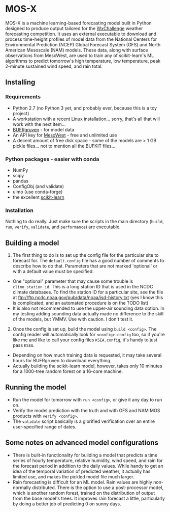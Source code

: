# MOS-X

MOS-X is a machine learning-based forecasting model built in Python designed to produce output tailored for the [WxChallenge](http://www.wxchallenge.com) weather forecasting competition.
It uses an external executable to download and process time-height profiles of model data from the National Centers for Environmental Prediction (NCEP) Global Forecast System (GFS) and North American Mesoscale (NAM) models.
These data, along with surface observations from MesoWest, are used to train any of scikit-learn's ML algorithms to predict tomorrow's high temperature, low temperature, peak 2-minute sustained wind speed, and rain total.

## Installing

### Requirements

- Python 2.7 (no Python 3 yet, and probably ever, because this is a toy project)
- A workstation with a recent Linux installation... sorry, that's all that will work with the next item...
- [BUFRgruven](http://strc.comet.ucar.edu/software/bgruven/) - for model data
- An API key for [MesoWest](https://synopticlabs.org/api/mesonet/) - free and unlimited use
- A decent amount of free disk space - some of the models are > 1 GB pickle files... not to mention all the BUFKIT files...

### Python packages - easier with conda

- NumPy
- scipy
- pandas
- ConfigObj (and validate)
- ulmo (use conda-forge)
- the excellent [scikit-learn](http://scikit-learn.org/stable/index.html)

### Installation

Nothing to do really. Just make sure the scripts in the main directory (`build`, `run`, `verify`, `validate`, and `performance`) are executable.

## Building a model

1. The first thing to do is to set up the config file for the particular site to forecast for. The `default.config` file has a good number of comments to describe how to do that. Parameters that are not marked 'optional' or with a default value must be specified.
  - One "optional" parameter that may cause some trouble is `climo_station_id`. This is a long station ID that is used in the NCDC climate databases. To find the station ID for a particular site, see the file at ftp://ftp.ncdc.noaa.gov/pub/data/noaa/isd-history.txt (yes I know this is complicated, and an automated procedure is on the TODO list)
  - It is also not recommended to use the upper-air sounding data option. In my testing adding sounding data actually made no difference to the skill of the models, but YMMV. Use with caution. I don't test it.
2. Once the config is set up, build the model using `build <config>`. The config reader will automatically look for `<config>.config` too, so if you're like me and like to call your config files `KSEA.config`, it's handy to just pass `KSEA`.
  - Depending on how much training data is requested, it may take several hours for BUFRgruven to download everything.
  - Actually building the scikit-learn model, however, takes only 10 minutes for a 1000-tree random forest on a 16-core machine.

## Running the model

- Run the model for tomorrow with `run <config>`, or give it any day to run on.
- Verify the model prediction with the truth and with GFS and NAM MOS products with `verify <config>`.
- The `validate` script basically is a glorified verification over an entire user-specified range of dates.

## Some notes on advanced model configurations

- There is built-in functionality for building a model that predicts a time series of hourly temperature, relative humidity, wind speed, and rain for the forecast period in addition to the daily values. While handy to get an idea of the temporal variation of predicted weather, it actually has limited use, and makes the pickled model file much larger.
- Rain forecasting is difficult for an ML model. Rain values are highly non-normally distributed. There is the option to use a post-processor model, which is another random forest, trained on the distribution of output from the base model's trees. It improves rain forecast a little, particularly by doing a better job of predicting 0 on sunny days.
